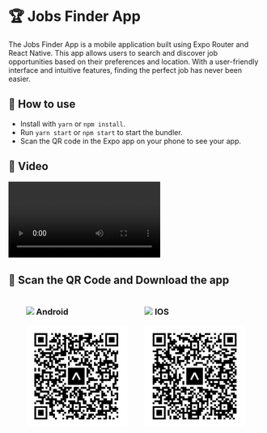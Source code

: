 # 🏆 Jobs Finder App

The Jobs Finder App is a mobile application built using Expo Router and React Native. This app allows users to search and discover job opportunities based on their preferences and location. With a user-friendly interface and intuitive features, finding the perfect job has never been easier.

## 🚀 How to use

- Install with `yarn` or `npm install`.
- Run `yarn start` or `npm start` to start the bundler.
- Scan the QR code in the Expo app on your phone to see your app.

## 📱 Video

<video src="SearchJobappdemo.mkv" controls title="Title"></video>

## 🌟 Scan the QR Code and Download the app

<!-- create a div with 2 images space between -->
<div style="display: flex; justify-content: space-evenly;">
<div >
<h3><img src="https://cdn-icons-png.flaticon.com/512/888/888839.png?w=900&t=st=1690452913~exp=1690453513~hmac=dee1c1751a268837dee92867541981b02c12eb5be33c2ee2a98146fcc86aba05" width="20"/> Android</h3>
    <img src="Android_QRCode.png" width="200" height="200" />
</div>
<div>

<h3><img src="https://cdn-icons-png.flaticon.com/512/831/831380.png?w=900&t=st=1690452851~exp=1690453451~hmac=248320f8f5b12bcc6f957c88e069a35a28742ea57360f3ff6af8894d91b71ef1" width="20"/>  IOS</h3>

<img src="IOS_QRCode.png" width="200" height="200" />

</div>
</div>
